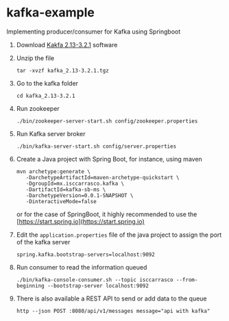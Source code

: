 # kafka-example
Implementing producer/consumer for Kafka using Springboot

1. Download [Kakfa 2.13-3.2.1](https://www.apache.org/dyn/closer.cgi?path=/kafka/3.2.1/kafka_2.13-3.2.1.tgz) software

1. Unzip the file
    ```shell
    tar -xvzf kafka_2.13-3.2.1.tgz
    ```

1. Go to the kafka folder
    ```shell
    cd kafka_2.13-3.2.1
    ```

1. Run zookeeper 
    ```shell
    ./bin/zookeeper-server-start.sh config/zookeeper.properties
    ```

1. Run Kafka server broker
    ```shell
    ./bin/kafka-server-start.sh config/server.properties
    ```

1. Create a Java project with Spring Boot, for instance, using maven
   ```shell
   mvn archetype:generate \
      -DarchetypeArtifactId=maven-archetype-quickstart \
      -DgroupId=mx.isccarrasco.kafka \
      -DartifactId=kafka-sb-ms \
      -DarchetypeVersion=0.0.1-SNAPSHOT \
      -DinteractiveMode=false
   ```
   
   or for the case of SpringBoot, it highly recommended to use the [https://start.spring.io](https://start.spring.io)

1. Edit the `application.properties` file of the java project
to assign the port of the kafka server
   ```properties
   spring.kafka.bootstrap-servers=localhost:9092
   ```

1. Run consumer to read the information queued 
   ```shell
   ./bin/kafka-console-consumer.sh --topic isccarrasco --from-beginning --bootstrap-server localhost:9092
   ```

1. There is also available a REST API to send or add data to the queue
   ```shell
   http --json POST :8080/api/v1/messages message="api with kafka"
   ```